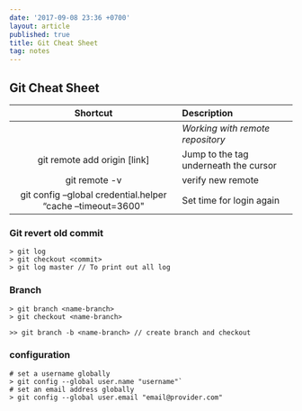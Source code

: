 ```yaml
---
date: '2017-09-08 23:36 +0700'
layout: article
published: true
title: Git Cheat Sheet
tag: notes
---
```

## Git Cheat Sheet

|Shortcut| Description           |
|:-------:|:---------------------|
|| *Working with remote repository* |
|git remote add origin  [link]| Jump to the tag underneath the cursor|
|git remote -v | verify new remote|
|git config –global credential.helper “cache –timeout=3600" | Set time for login again |

### Git revert old commit
```
> git log
> git checkout <commit>
> git log master // To print out all log
```

### Branch
```
> git branch <name-branch>   
> git checkout <name-branch>

>> git branch -b <name-branch> // create branch and checkout
```

### configuration
```
# set a username globally 
> git config --global user.name "username"`
# set an email address globally
> git config --global user.email "email@provider.com"
```
